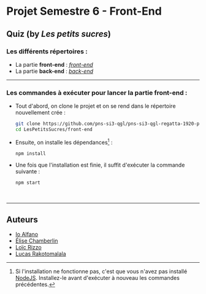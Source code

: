 # Projet Semestre 6 - Front-End
## Quiz (by _Les petits sucres_)

### Les différents répertoires :
* La partie __front-end__ : [_front-end_](https://github.com/2019-2020-ps6/2019-2020-ps6-rendu-les-petits-sucres/tree/develop/front-end)
* La partie __back-end__ : [_back-end_](https://github.com/2019-2020-ps6/2019-2020-ps6-rendu-les-petits-sucres/tree/develop/back-end)

-----------------

### Les commandes à exécuter pour lancer la partie front-end :
* Tout d'abord, on clone le projet et on se rend dans le répertoire nouvellement crée :
    ```bash
    git clone https://github.com/pns-si3-qgl/pns-si3-qgl-regatta-1920-polysson.git LesPetitsSucres
    cd LesPetitsSucres/front-end
    ```
* Ensuite, on installe les dépendances[^1] :
    ```bash
    npm install
    ```
* Une fois que l'installation est finie, il suffit d'exécuter la commande suivante :
    ```bash
    npm start
    ```
<br>

[^1]: Si l'installation ne fonctionne pas, c'est que vous n'avez pas installé [NodeJS](https://nodejs.org/en/download/). Installez-le avant d'exécuter à nouveau les commandes précédentes.

-----------------

## Auteurs
- [Io Alfano](https://github.com/IoAlfano)
- [Élise Chamberlin](https://github.com/Elise-Chamberlin)
- [Loïc Rizzo](https://github.com/Loic-Rizzo)
- [Lucas Rakotomalala](https://github.com/LucasRakotomalala)
